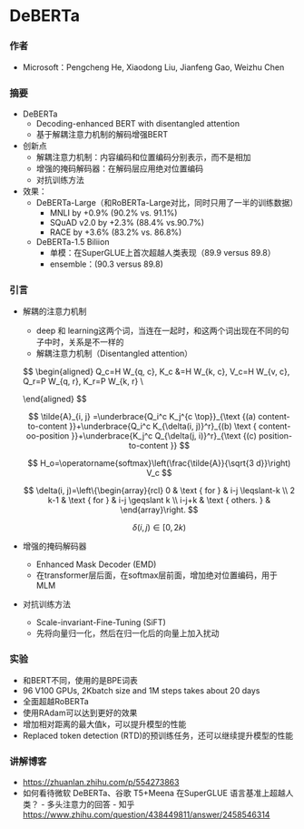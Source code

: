 # DeBERTa

### 作者

- Microsoft：Pengcheng He, Xiaodong Liu, Jianfeng Gao, Weizhu Chen

### 摘要

- DeBERTa 
  - Decoding-enhanced BERT with disentangled attention
  - 基于解耦注意力机制的解码增强BERT
- 创新点
  - 解耦注意力机制：内容编码和位置编码分别表示，而不是相加
  - 增强的掩码解码器：在解码层应用绝对位置编码
  - 对抗训练方法
- 效果：
  - DeBERTa-Large（和RoBERTa-Large对比，同时只用了一半的训练数据）
    - MNLI by +0.9% (90.2% vs. 91.1%)
    - SQuAD v2.0 by +2.3% (88.4% vs.90.7%) 
    - RACE by +3.6% (83.2% vs. 86.8%)
  - DeBERTa-1.5 Biliion
    - 单模：在SuperGLUE上首次超越人类表现（89.9 versus 89.8）
    - ensemble：(90.3 versus 89.8)

### 引言

- 解耦的注意力机制

  - deep 和 learning这两个词，当连在一起时，和这两个词出现在不同的句子中时，关系是不一样的
  - 解耦注意力机制（Disentangled attention）

  $$
  \begin{aligned}
  Q_c=H W_{q, c}, K_c &=H W_{k, c}, V_c=H W_{v, c}, Q_r=P W_{q, r}, K_r=P W_{k, r} \\
  
  \end{aligned}
  $$

  $$
  \tilde{A}_{i, j} =\underbrace{Q_i^c K_j^{c \top}}_{\text {(a) content-to-content }}+\underbrace{Q_i^c K_{\delta(i, j)}^r}_{(b) \text { content-oo-position }}+\underbrace{K_j^c Q_{\delta(j, i)}^r}_{\text {(c) position-to-content }}
  $$

  $$
  H_o=\operatorname{softmax}\left(\frac{\tilde{A}}{\sqrt{3 d}}\right) V_c
  $$

  $$
  \delta(i, j)=\left\{\begin{array}{rcl}
  0 & \text { for } & i-j \leqslant-k \\
  2 k-1 & \text { for } & i-j \geqslant k \\
  i-j+k & \text { others. } &
  \end{array}\right.
  $$

  $$
  \delta(i, j)\in[0, 2k)
  $$

  

- 增强的掩码解码器

  - Enhanced Mask Decoder (EMD)
  - 在transformer层后面，在softmax层前面，增加绝对位置编码，用于MLM

- 对抗训练方法

  - Scale-invariant-Fine-Tuning (SiFT)
  - 先将向量归一化，然后在归一化后的向量上加入扰动



### 实验

- 和BERT不同，使用的是BPE词表
- 96 V100 GPUs, 2Kbatch size and 1M steps takes about 20 days
- 全面超越RoBERTa
- 使用RAdam可以达到更好的效果
- 增加相对距离的最大值k，可以提升模型的性能
- Replaced token detection (RTD)的预训练任务，还可以继续提升模型的性能

### 讲解博客

- https://zhuanlan.zhihu.com/p/554273863
- 如何看待微软 DeBERTa、谷歌 T5+Meena 在SuperGLUE 语言基准上超越人类？ - 多头注意力的回答 - 知乎 https://www.zhihu.com/question/438449811/answer/2458546314











